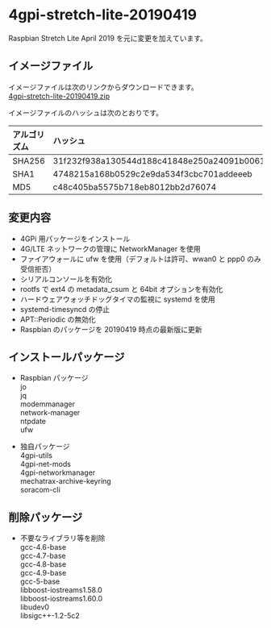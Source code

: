 # 4gpi-stretch-lite-20190419
Raspbian Stretch Lite April 2019 を元に変更を加えています。

## イメージファイル
イメージファイルは次のリンクからダウンロードできます。  
[4gpi-stretch-lite-20190419.zip](https://mechatrax.com/data/4gpi/4gpi-stretch-lite-20190419.zip)  

イメージファイルのハッシュは次のとおりです。

| アルゴリズム | ハッシュ |
| :-- | :-- |
| SHA256 | 31f232f938a130544d188c41848e250a24091b006193d30dfcf91060b5b0ed9a |
| SHA1 | 4748215a168b0529c2e9da534f3cbc701addeeeb |
| MD5 | c48c405ba5575b718eb8012bb2d76074 |

## 変更内容
  * 4GPi 用パッケージをインストール
  * 4G/LTE ネットワークの管理に NetworkManager を使用
  * ファイアウォールに ufw を使用（デフォルトは許可、wwan0 と ppp0 のみ受信拒否）
  * シリアルコンソールを有効化
  * rootfs で ext4 の ⁠metadata_csum と 64bit オプションを有効化
  * ハードウェアウォッチドッグタイマの監視に systemd を使用
  * systemd-timesyncd の停止
  * APT::Periodic の無効化
  * Raspbian のパッケージを 20190419 時点の最新版に更新

## インストールパッケージ
  * Raspbian パッケージ  
    jo  
    jq  
    modemmanager  
    network-manager  
    ntpdate  
    ufw

  * 独自パッケージ  
    4gpi-utils  
    4gpi-net-mods  
    4gpi-networkmanager  
    mechatrax-archive-keyring  
    soracom-cli  

## 削除パッケージ  
  * 不要なライブラリ等を削除  
    gcc-4.6-base  
    gcc-4.7-base  
    gcc-4.8-base  
    gcc-4.9-base  
    gcc-5-base  
    libboost-iostreams1.58.0  
    libboost-iostreams1.60.0  
    libudev0  
    libsigc++-1.2-5c2
